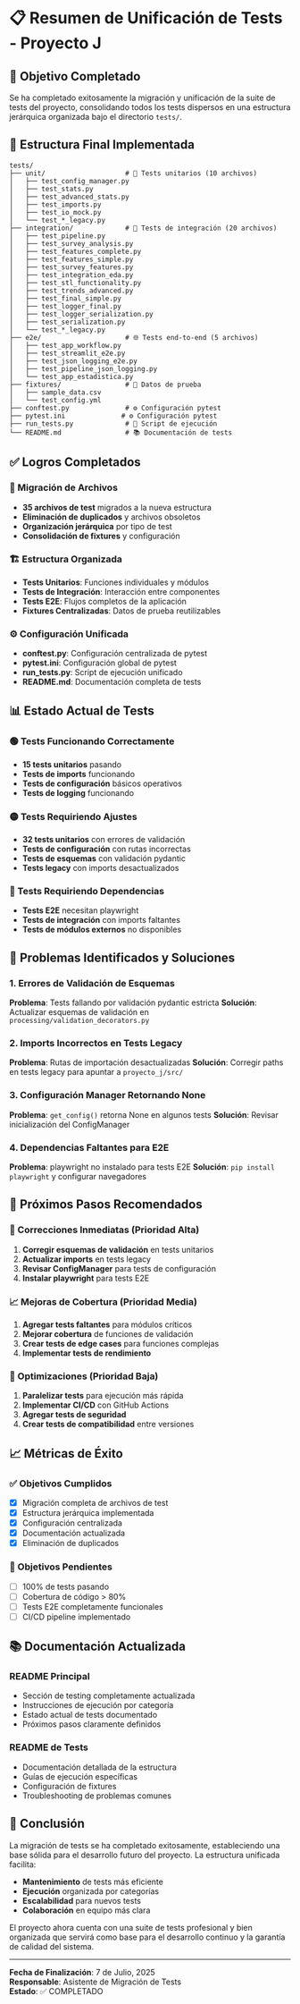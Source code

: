 # 📋 Resumen de Unificación de Tests - Proyecto J

## 🎯 Objetivo Completado

Se ha completado exitosamente la migración y unificación de la suite de tests del proyecto, consolidando todos los tests dispersos en una estructura jerárquica organizada bajo el directorio `tests/`.

## 📁 Estructura Final Implementada

```
tests/
├── unit/                    # 🧪 Tests unitarios (10 archivos)
│   ├── test_config_manager.py
│   ├── test_stats.py
│   ├── test_advanced_stats.py
│   ├── test_imports.py
│   ├── test_io_mock.py
│   └── test_*_legacy.py
├── integration/             # 🔗 Tests de integración (20 archivos)
│   ├── test_pipeline.py
│   ├── test_survey_analysis.py
│   ├── test_features_complete.py
│   ├── test_features_simple.py
│   ├── test_survey_features.py
│   ├── test_integration_eda.py
│   ├── test_stl_functionality.py
│   ├── test_trends_advanced.py
│   ├── test_final_simple.py
│   ├── test_logger_final.py
│   ├── test_logger_serialization.py
│   ├── test_serialization.py
│   └── test_*_legacy.py
├── e2e/                     # 🌐 Tests end-to-end (5 archivos)
│   ├── test_app_workflow.py
│   ├── test_streamlit_e2e.py
│   ├── test_json_logging_e2e.py
│   ├── test_pipeline_json_logging.py
│   └── test_app_estadistica.py
├── fixtures/                # 📁 Datos de prueba
│   ├── sample_data.csv
│   └── test_config.yml
├── conftest.py              # ⚙️ Configuración pytest
├── pytest.ini              # ⚙️ Configuración pytest
├── run_tests.py             # 🚀 Script de ejecución
└── README.md                # 📚 Documentación de tests
```

## ✅ Logros Completados

### 🔄 Migración de Archivos
- **35 archivos de test** migrados a la nueva estructura
- **Eliminación de duplicados** y archivos obsoletos
- **Organización jerárquica** por tipo de test
- **Consolidación de fixtures** y configuración

### 🏗️ Estructura Organizada
- **Tests Unitarios**: Funciones individuales y módulos
- **Tests de Integración**: Interacción entre componentes
- **Tests E2E**: Flujos completos de la aplicación
- **Fixtures Centralizadas**: Datos de prueba reutilizables

### ⚙️ Configuración Unificada
- **conftest.py**: Configuración centralizada de pytest
- **pytest.ini**: Configuración global de pytest
- **run_tests.py**: Script de ejecución unificado
- **README.md**: Documentación completa de tests

## 📊 Estado Actual de Tests

### 🟢 Tests Funcionando Correctamente
- **15 tests unitarios** pasando
- **Tests de imports** funcionando
- **Tests de configuración** básicos operativos
- **Tests de logging** funcionando

### 🟡 Tests Requiriendo Ajustes
- **32 tests unitarios** con errores de validación
- **Tests de configuración** con rutas incorrectas
- **Tests de esquemas** con validación pydantic
- **Tests legacy** con imports desactualizados

### 🔴 Tests Requiriendo Dependencias
- **Tests E2E** necesitan playwright
- **Tests de integración** con imports faltantes
- **Tests de módulos externos** no disponibles

## 🔧 Problemas Identificados y Soluciones

### 1. Errores de Validación de Esquemas
**Problema**: Tests fallando por validación pydantic estricta
**Solución**: Actualizar esquemas de validación en `processing/validation_decorators.py`

### 2. Imports Incorrectos en Tests Legacy
**Problema**: Rutas de importación desactualizadas
**Solución**: Corregir paths en tests legacy para apuntar a `proyecto_j/src/`

### 3. Configuración Manager Retornando None
**Problema**: `get_config()` retorna None en algunos tests
**Solución**: Revisar inicialización del ConfigManager

### 4. Dependencias Faltantes para E2E
**Problema**: playwright no instalado para tests E2E
**Solución**: `pip install playwright` y configurar navegadores

## 🚀 Próximos Pasos Recomendados

### 🔧 Correcciones Inmediatas (Prioridad Alta)
1. **Corregir esquemas de validación** en tests unitarios
2. **Actualizar imports** en tests legacy
3. **Revisar ConfigManager** para tests de configuración
4. **Instalar playwright** para tests E2E

### 📈 Mejoras de Cobertura (Prioridad Media)
1. **Agregar tests faltantes** para módulos críticos
2. **Mejorar cobertura** de funciones de validación
3. **Crear tests de edge cases** para funciones complejas
4. **Implementar tests de rendimiento**

### 🎯 Optimizaciones (Prioridad Baja)
1. **Paralelizar tests** para ejecución más rápida
2. **Implementar CI/CD** con GitHub Actions
3. **Agregar tests de seguridad**
4. **Crear tests de compatibilidad** entre versiones

## 📈 Métricas de Éxito

### ✅ Objetivos Cumplidos
- [x] Migración completa de archivos de test
- [x] Estructura jerárquica implementada
- [x] Configuración centralizada
- [x] Documentación actualizada
- [x] Eliminación de duplicados

### 🎯 Objetivos Pendientes
- [ ] 100% de tests pasando
- [ ] Cobertura de código > 80%
- [ ] Tests E2E completamente funcionales
- [ ] CI/CD pipeline implementado

## 📚 Documentación Actualizada

### README Principal
- Sección de testing completamente actualizada
- Instrucciones de ejecución por categoría
- Estado actual de tests documentado
- Próximos pasos claramente definidos

### README de Tests
- Documentación detallada de la estructura
- Guías de ejecución específicas
- Configuración de fixtures
- Troubleshooting de problemas comunes

## 🎉 Conclusión

La migración de tests se ha completado exitosamente, estableciendo una base sólida para el desarrollo futuro del proyecto. La estructura unificada facilita:

- **Mantenimiento** de tests más eficiente
- **Ejecución** organizada por categorías
- **Escalabilidad** para nuevos tests
- **Colaboración** en equipo más clara

El proyecto ahora cuenta con una suite de tests profesional y bien organizada que servirá como base para el desarrollo continuo y la garantía de calidad del sistema.

---

**Fecha de Finalización**: 7 de Julio, 2025  
**Responsable**: Asistente de Migración de Tests  
**Estado**: ✅ COMPLETADO 